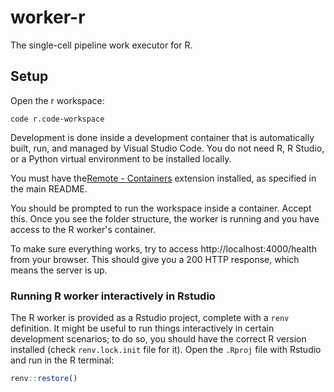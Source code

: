 worker-r
========

The single-cell pipeline work executor for R.

Setup
-----

Open the r workspace:

    code r.code-workspace

Development is done inside a development container that is automatically built,
run, and managed by Visual Studio Code. You do not need R, R Studio, or a Python
virtual environment to be installed locally.

You must have the[Remote - Containers](https://marketplace.visualstudio.com/items?itemName=ms-vscode-remote.remote-containers) extension installed, as specified
in the main README.

You should be prompted to run the workspace inside a container. Accept this. Once
you see the folder structure, the worker is running and you have access to the
R worker's container.

To make sure everything works, try to access http://localhost:4000/health from your browser.
This should give you a 200 HTTP response, which means the server is up.


### Running R worker interactively in Rstudio

The R worker is provided as a Rstudio project, complete with a `renv`
definition. It might be useful to run things interactively in certain
development scenarios; to do so, you should have the correct R version installed
(check `renv.lock.init` file for it). Open the `.Rproj` file with Rstudio and
run in the R terminal:

``` R
renv::restore()
```
